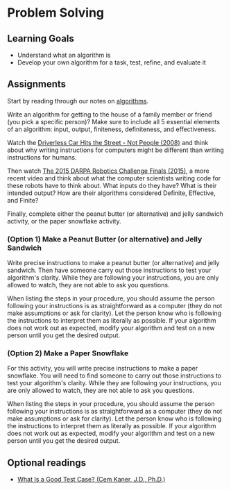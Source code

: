 # Problem Solving

## Learning Goals
* Understand what an algorithm is
* Develop your own algorithm for a task, test, refine, and evaluate it

## Assignments
Start by reading through our notes on [algorithms](./algorithms.md).

Write an algorithm for getting to the house of a family member or friend (you pick a specific person)? Make sure to include all 5 essential elements of an algorithm: input, output, finiteness, definiteness, and effectiveness.

Watch the [Driverless Car Hits the Street - Not People (2008)](https://www.youtube.com/watch?v=yDVLUiJfpPw) and think about why writing instructions for computers might be different than writing instructions for humans. 

Then watch [The 2015 DARPA Robotics Challenge Finals (2015)](https://www.youtube.com/watch?v=8P9geWwi9e0), a more recent video and think about what the computer scientists writing code for these robots have to think about. What inputs do they have? What is their intended output? How are their algorithms considered Definite, Effective, and Finite?

Finally, complete either the peanut butter (or alternative) and jelly sandwich activity, or the paper snowflake activity.

### (Option 1) Make a Peanut Butter (or alternative) and Jelly Sandwich
Write precise instructions to make a peanut butter (or alternative) and jelly sandwich. Then have someone carry out those instructions to test your algorithm's clarity. While they are following your instructions, you are only allowed to watch, they are not able to ask you questions.

When listing the steps in your procedure, you should assume the person following your instructions is as straightforward as a computer (they do not make assumptions or ask for clarity). Let the person know who is following the instructions to interpret them as literally as possible. If your algorithm does not work out as expected, modify your algorithm and test on a new person until you get the desired output.

### (Option 2) Make a Paper Snowflake
For this activity, you will write precise instructions to make a paper snowflake. You will need to find someone to carry out those instructions to test your algorithm's clarity. While they are following your instructions, you are only allowed to watch, they are not able to ask you questions.

When listing the steps in your procedure, you should assume the person following your instructions is as straightforward as a computer (they do not make assumptions or ask for clarity). Let the person know who is following the instructions to interpret them as literally as possible. If your algorithm does not work out as expected, modify your algorithm and test on a new person until you get the desired output.

## Optional readings
* [What Is a Good Test Case? (Cem Kaner, J.D., Ph.D.)](http://www.kaner.com/pdfs/GoodTest.pdf)